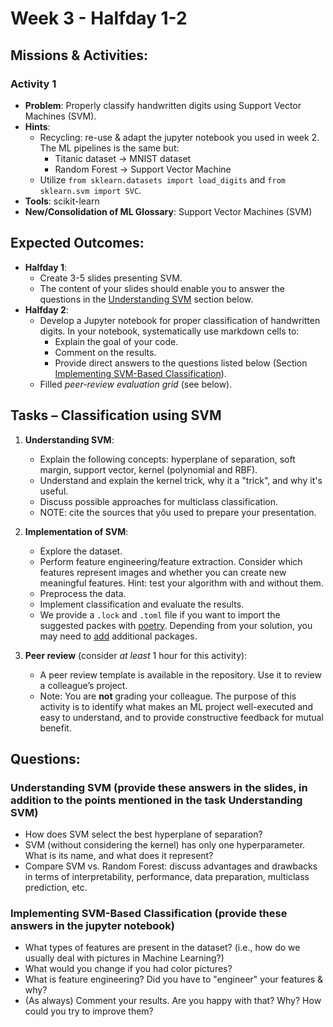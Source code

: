 # Week 3 - Halfday 1-2

## Missions & Activities:

### Activity 1
- **Problem**: Properly classify handwritten digits using Support Vector Machines (SVM).
- **Hints**:
    - Recycling: re-use & adapt the jupyter notebook you used in week 2. The ML pipelines is the same but:
        - Titanic dataset -> MNIST dataset
        - Random Forest -> Support Vector Machine
    - Utilize `from sklearn.datasets import load_digits` and `from sklearn.svm import SVC`.
- **Tools**: scikit-learn
- **New/Consolidation of ML Glossary**: Support Vector Machines (SVM)

## Expected Outcomes:
- **Halfday 1**:
    - Create 3-5 slides presenting SVM.
    - The content of your slides should enable you to answer the questions in the [Understanding SVM](#understanding-svm-provide-these-answers-in-the-slides) section below.
- **Halfday 2**:
    - Develop a Jupyter notebook for proper classification of handwritten digits. In your notebook, systematically use markdown cells to:
        - Explain the goal of your code.
        - Comment on the results.
        - Provide direct answers to the questions listed below (Section [Implementing SVM-Based Classification](#implementing-svm-based-classification-provide-these-answers-in-the-jupyter-notebook)).
    - Filled *peer-review evaluation grid* (see below).

## Tasks – Classification using SVM

1. **Understanding SVM**:
   - Explain the following concepts: hyperplane of separation, soft margin, support vector, kernel (polynomial and RBF).
   - Understand and explain the kernel trick, why it a "trick", and why it's useful.
   - Discuss possible approaches for multiclass classification.
   - NOTE: cite the sources that yôu used to prepare your presentation.

2. **Implementation of SVM**:
   - Explore the dataset.
   - Perform feature engineering/feature extraction. Consider which features represent images and whether you can create new meaningful features. Hint: test your algorithm with and without them.
   - Preprocess the data.
   - Implement classification and evaluate the results.
   - We provide a `.lock` and `.toml` file if you want to import the suggested packes with [poetry](https://python-poetry.org/docs/). Depending from your solution, you may need to [add](https://python-poetry.org/docs/cli/#add) additional packages.

3. **Peer review** (consider *at least* 1 hour for this activity):
    - A peer review template is available in the repository. Use it to review a colleague’s project.
    - Note: You are **not** grading your colleague. The purpose of this activity is to identify what makes an ML project well-executed and easy to understand, and to provide constructive feedback for mutual benefit.

## Questions:

### Understanding SVM (provide these answers in the slides, in addition to the points mentioned in the task **Understanding SVM**)
- How does SVM select the best hyperplane of separation?
- SVM (without considering the kernel) has only one hyperparameter. What is its name, and what does it represent?
- Compare SVM vs. Random Forest: discuss advantages and drawbacks in terms of interpretability, performance, data preparation, multiclass prediction, etc.

### Implementing SVM-Based Classification (provide these answers in the jupyter notebook)
- What types of features are present in the dataset? (i.e., how do we usually deal with pictures in Machine Learning?)
- What would you change if you had color pictures?
- What is feature engineering? Did you have to "engineer" your features & why?
- (As always) Comment your results. Are you happy with that? Why? How could you try to improve them?